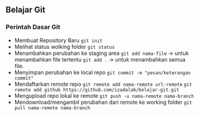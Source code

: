 ## Belajar Git



### Perintah Dasar Git

- Membuat Repository Baru
 	`git init`
- Melihat status wolking folder
	`git status`
- Menambahkan perubahan ke staging area
	`git add nama-file` -> untuk menambahkan file tertentu
	`git add .` -> untuk menambahkan semua file.
- Menyimpan perubahan ke local repo
	`git commit -m "pesan/keterangan commit"`
- Mendaftarkan remote repo
	`git remote add nama-remote url-remote`
	`git remote add github https://github.com/izadalab/belajar-git.git`
- Mengupload repo lokal ke remote
	`git push -u nama-remote nama-branch`
- Mendownload/mengambil perubahan dari remote ke working folder
	`git pull nama-remote nama-branch`
